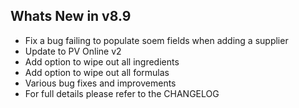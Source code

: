 Whats New in v8.9
--------------------------
- Fix a bug failing to populate soem fields when adding a supplier
- Update to PV Online v2
- Add option to wipe out all ingredients
- Add option to wipe out all formulas
- Various bug fixes and improvements
- For full details please refer to the CHANGELOG
